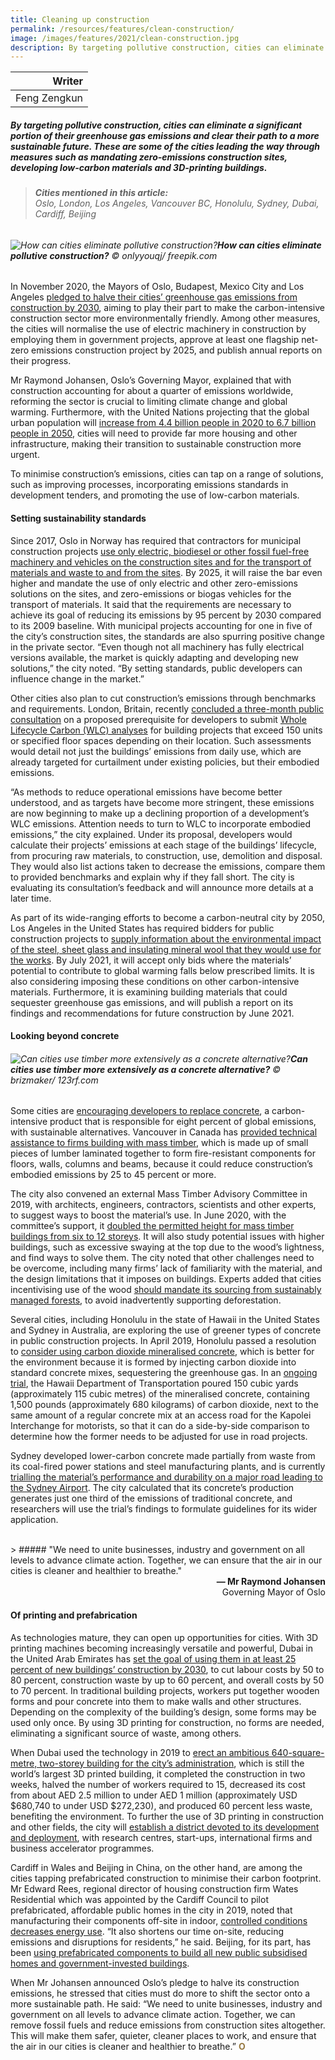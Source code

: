 ```yaml
---
title: Cleaning up construction
permalink: /resources/features/clean-construction/
image: /images/features/2021/clean-construction.jpg
description: By targeting pollutive construction, cities can eliminate a significant portion of their greenhouse gas emissions and clear their path to a more sustainable future. These are some of the cities leading the way through measures such as mandating zero-emissions construction sites, developing low-carbon materials and 3D-printing buildings.
---
```


| Writer |
|---:|
| Feng Zengkun |

##### By targeting pollutive construction, cities can eliminate a significant portion of their greenhouse gas emissions and clear their path to a more sustainable future. These are some of the cities leading the way through measures such as mandating zero-emissions construction sites, developing low-carbon materials and 3D-printing buildings.

> ###### **Cities mentioned in this article:** <br> Oslo, London, Los Angeles, Vancouver BC, Honolulu, Sydney, Dubai, Cardiff, Beijing

###### ![How can cities eliminate pollutive construction?](/images/features/2021/clean-construction.jpg/)**How can cities eliminate pollutive construction?** © onlyyouqj/ freepik.com

In November 2020, the Mayors of Oslo, Budapest, Mexico City and Los Angeles [pledged to halve their cities’ greenhouse gas emissions from construction by 2030](https://www.c40.org/press_releases/clean-construction-declaration-launch), aiming to play their part to make the carbon-intensive construction sector more environmentally friendly. Among other measures, the cities will normalise the use of electric machinery in construction by employing them in government projects, approve at least one flagship net-zero emissions construction project by 2025, and publish annual reports on their progress.

Mr Raymond Johansen, Oslo’s Governing Mayor, explained that with construction accounting for about a quarter of emissions worldwide, reforming the sector is crucial to limiting climate change and global warming. Furthermore, with the United Nations projecting that the global urban population will [increase from 4.4 billion people in 2020 to 6.7 billion people in 2050](https://www.un.org/development/desa/en/news/social/urbanization-expanding-opportunities-but-deeper-divides.html), cities will need to provide far more housing and other infrastructure, making their transition to sustainable construction more urgent. 

To minimise construction’s emissions, cities can tap on a range of solutions, such as improving processes, incorporating emissions standards in development tenders, and promoting the use of low-carbon materials.  

#### **Setting sustainability standards**

Since 2017, Oslo in Norway has required that contractors for municipal construction projects [use only electric, biodiesel or other fossil fuel-free machinery and vehicles on the construction sites and for the transport of materials and waste to and from the sites](https://www.klimaoslo.no/wp-content/uploads/sites/88/2019/11/Climate-and-enviromental-requirements.pdf). By 2025, it will raise the bar even higher and mandate the use of only electric and other zero-emissions solutions on the sites, and zero-emissions or biogas vehicles for the transport of materials. It said that the requirements are necessary to achieve its goal of reducing its emissions by 95 percent by 2030 compared to its 2009 baseline. With municipal projects accounting for one in five of the city’s construction sites, the standards are also spurring positive change in the private sector. “Even though not all machinery has fully electrical versions available, the market is quickly adapting and developing new solutions,” the city noted. “By setting standards, public developers can influence change in the market.”

Other cities also plan to cut construction’s emissions through benchmarks and requirements. London, Britain, recently [concluded a three-month public consultation](https://www.london.gov.uk/what-we-do/planning/implementing-london-plan/london-plan-guidance-and-spgs/whole-life-cycle-carbon-assessments-guidance-consultation-draft) on a proposed prerequisite for developers to submit [Whole Lifecycle Carbon (WLC) analyses](https://www.london.gov.uk/sites/default/files/wlc_guidance_april_2020.pdf) for building projects that exceed 150 units or specified floor spaces depending on their location. Such assessments would detail not just the buildings’ emissions from daily use, which are already targeted for curtailment under existing policies, but their embodied emissions. 

“As methods to reduce operational emissions have become better understood, and as targets have become more stringent, these emissions are now beginning to make up a declining proportion of a development’s WLC emissions. Attention needs to turn to WLC to incorporate embodied emissions,” the city explained. Under its proposal, developers would calculate their projects’ emissions at each stage of the buildings’ lifecycle, from procuring raw materials, to construction, use, demolition and disposal. They would also list actions taken to decrease the emissions, compare them to provided benchmarks and explain why if they fall short. The city is evaluating its consultation’s feedback and will announce more details at a later time.

As part of its wide-ranging efforts to become a carbon-neutral city by 2050, Los Angeles in the United States has required bidders for public construction projects to [supply information about the environmental impact of the steel, sheet glass and insulating mineral wool that they would use for the works](https://www.lamayor.org/sites/g/files/wph446/f/page/file/20200210ExecutiveDirective25.pdf). By July 2021, it will accept only bids where the materials’ potential to contribute to global warming falls below prescribed limits. It is also considering imposing these conditions on other carbon-intensive materials. Furthermore, it is examining building materials that could sequester greenhouse gas emissions, and will publish a report on its findings and recommendations for future construction by June 2021. 

#### **Looking beyond concrete**

###### ![Can cities use timber more extensively as a concrete alternative?](/images/features/2021/timber-construction.jpg/)**Can cities use timber more extensively as a concrete alternative?** © brizmaker/ 123rf.com

Some cities are [encouraging developers to replace concrete](https://www.sciencedaily.com/releases/2020/03/200323132416.htm), a carbon-intensive product that is responsible for eight percent of global emissions, with sustainable alternatives. Vancouver in Canada has [provided technical assistance to firms building with mass timber](https://council.vancouver.ca/20200527/documents/pspc2.pdf?utm_source=vancouver%20is%20awesome&utm_campaign=vancouver%20is%20awesome&utm_medium=referral), which is made up of small pieces of lumber laminated together to form fire-resistant components for floors, walls, columns and beams, because it could reduce construction’s embodied emissions by 25 to 45 percent or more. 

The city also convened an external Mass Timber Advisory Committee in 2019, with architects, engineers, contractors, scientists and other experts, to suggest ways to boost the material’s use. In June 2020, with the committee’s support, it [doubled the permitted height for mass timber buildings from six to 12 storeys](https://vancouver.ca/news-calendar/vancouver-doubles-height-for-mass-timber-development-from-six-to-twelve-storeys.aspx). It will also study potential issues with higher buildings, such as excessive swaying at the top due to the wood’s lightness, and find ways to solve them. The city noted that other challenges need to be overcome, including many firms’ lack of familiarity with the material, and the design limitations that it imposes on buildings. Experts added that cities incentivising use of the wood [should mandate its sourcing from sustainably managed forests](http://www.chronline.com/northwest_regional_news/tall-buildings-out-of-timber-in-the-face-of-climate-change-seattle-encourages-it/article_808e887e-dd58-11e9-b7cb-2fa248cc5b9b.html), to avoid inadvertently supporting deforestation. 

Several cities, including Honolulu in the state of Hawaii in the United States and Sydney in Australia, are exploring the use of greener types of concrete in public construction projects. In April 2019, Honolulu passed a resolution to [consider using carbon dioxide mineralised concrete](https://honolulu.granicus.com/MetaViewer.php?view_id=&event_id=461&meta_id=85271), which is better for the environment because it is formed by injecting carbon dioxide into standard concrete mixes, sequestering the greenhouse gas. In an [ongoing trial](http://hidot.hawaii.gov/blog/2019/05/16/hdot-tests-sustainable-concrete-mix-designed-to-reduce-carbon-footprint-of-road-construction/), the Hawaii Department of Transportation poured 150 cubic yards (approximately 115 cubic metres) of the mineralised concrete, containing 1,500 pounds (approximately 680 kilograms) of carbon dioxide, next to the same amount of a regular concrete mix at an access road for the Kapolei Interchange for motorists, so that it can do a side-by-side comparison to determine how the former needs to be adjusted for use in road projects. 

Sydney developed lower-carbon concrete made partially from waste from its coal-fired power stations and steel manufacturing plants, and is currently [trialling the material’s performance and durability on a major road leading to the Sydney Airport](https://news.cityofsydney.nsw.gov.au/articles/sydney-drives-world-first-green-roads-trial). The city calculated that its concrete’s production generates just one third of the emissions of traditional concrete, and researchers will use the trial’s findings to formulate guidelines for its wider application.

<br>
> ##### "We need to unite businesses, industry and government on all levels to advance climate action. Together, we can ensure that the air in our cities is cleaner and healthier to breathe."

<div align="right"><b>— Mr Raymond Johansen</b> <br> Governing Mayor of Oslo</div>

#### **Of printing and prefabrication**

As technologies mature, they can open up opportunities for cities. With 3D printing machines becoming increasingly versatile and powerful, Dubai in the United Arab Emirates has [set the goal of using them in at least 25 percent of new buildings’ construction by 2030](https://gulfbusiness.com/dubai-plans-to-3d-print-25-of-buildings-by-2030/), to cut labour costs by 50 to 80 percent, construction waste by up to 60 percent, and overall costs by 50 to 70 percent. In traditional building projects, workers put together wooden forms and pour concrete into them to make walls and other structures. Depending on the complexity of the building’s design, some forms may be used only once. By using 3D printing for construction, no forms are needed, eliminating a significant source of waste, among others. 

When Dubai used the technology in 2019 to [erect an ambitious 640-square-metre, two-storey building for the city’s administration](https://www.thenationalnews.com/uae/government/dubai-unveils-world-s-largest-3d-printed-two-storey-building-1.927590), which is still the world’s largest 3D printed building, it completed the construction in two weeks, halved the number of workers required to 15, decreased its cost from about AED 2.5 million to under AED 1 million (approximately USD $680,740 to under USD $272,230), and produced 60 percent less waste, benefiting the environment. To further the use of 3D printing in construction and other fields, the city will [establish a district devoted to its development and deployment](https://u.ae/en/about-the-uae/science-and-technology/key-sectors-in-science-and-technology/3d-printing), with research centres, start-ups, international firms and business accelerator programmes.

Cardiff in Wales and Beijing in China, on the other hand, are among the cities tapping prefabricated construction to minimise their carbon footprint. Mr Edward Rees, regional director of housing construction firm Wates Residential which was appointed by the Cardiff Council to pilot prefabricated, affordable public homes in the city in 2019, noted that manufacturing their components off-site in indoor, [controlled conditions decreases energy use](https://www.wates.co.uk/articles/news/modular-housing-cardiff/). “It also shortens our time on-site, reducing emissions and disruptions for residents,” he said. Beijing, for its part, has been [using prefabricated components to build all new public subsidised homes and government-invested buildings](http://www.chinadaily.com.cn/china/2017-01/05/content_27873828.htm). 

When Mr Johansen announced Oslo’s pledge to halve its construction emissions, he stressed that cities must do more to shift the sector onto a more sustainable path. He said: “We need to unite businesses, industry and government on all levels to advance climate action. Together, we can remove fossil fuels and reduce emissions from construction sites altogether. This will make them safer, quieter, cleaner places to work, and ensure that the air in our cities is cleaner and healthier to breathe.” **<font color="#967942">O</font>**
